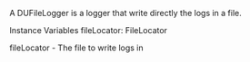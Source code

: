 A DUFileLogger is a logger that write directly the logs in a file.

Instance Variables
	fileLocator:		FileLocator

fileLocator
	- The file to write logs in
